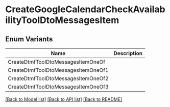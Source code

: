 # CreateGoogleCalendarCheckAvailabilityToolDtoMessagesItem

## Enum Variants

| Name | Description |
|---- | -----|
| CreateDtmfToolDtoMessagesItemOneOf |  |
| CreateDtmfToolDtoMessagesItemOneOf1 |  |
| CreateDtmfToolDtoMessagesItemOneOf2 |  |
| CreateDtmfToolDtoMessagesItemOneOf3 |  |

[[Back to Model list]](../README.md#documentation-for-models) [[Back to API list]](../README.md#documentation-for-api-endpoints) [[Back to README]](../README.md)


